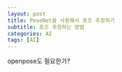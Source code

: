 ```yaml
---
layout: post
title: PoseNet을 사용해서 포즈 추정하기
subtitle: 포즈 추정하는 방법
categories: AI
tags: [AI]
---
```



openpose도 필요한가?
